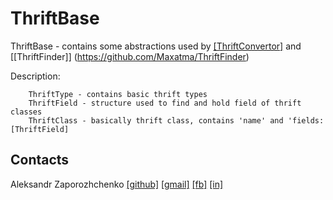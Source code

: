 # ThriftBase
ThriftBase -  contains some abstractions used by [[ThriftConvertor]](https://github.com/Maxatma/ThriftConvertor) and [[ThriftFinder]] (https://github.com/Maxatma/ThriftFinder)

Description: 

        ThriftType - contains basic thrift types
        ThriftField - structure used to find and hold field of thrift classes
        ThriftClass - basically thrift class, contains 'name' and 'fields: [ThriftField]


## Contacts

Aleksandr Zaporozhchenko
[[github]](https://github.com/Maxatma)  [[gmail]](mailto:maxatma.ids@gmail.com)  [[fb]](https://www.facebook.com/profile.php?id=100008291260780)  [[in]](https://www.linkedin.com/in/maxatma/)
